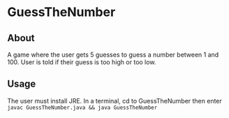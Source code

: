 # GuessTheNumber

## About
A game where the user gets 5 guesses to guess a number between 1 and 100. User is told if their guess is too high or too low.

## Usage
The user must install JRE. In a terminal, cd to GuessTheNumber then enter `javac GuessTheNumber.java && java GuessTheNumber`
